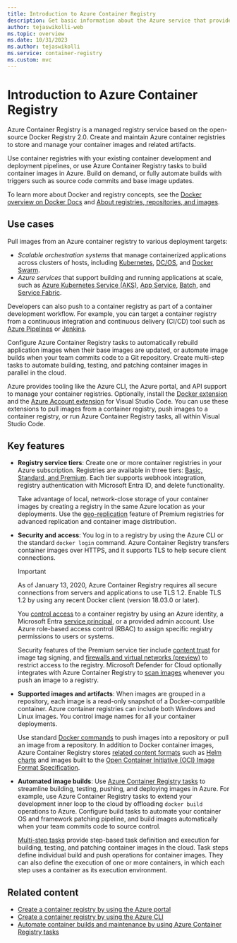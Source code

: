 ```yaml
---
title: Introduction to Azure Container Registry
description: Get basic information about the Azure service that provides cloud-based, managed container registries.
author: tejaswikolli-web
ms.topic: overview
ms.date: 10/31/2023
ms.author: tejaswikolli
ms.service: container-registry
ms.custom: mvc
---
```


# Introduction to Azure Container Registry

Azure Container Registry is a managed registry service based on the open-source Docker Registry 2.0. Create and maintain Azure container registries to store and manage your container images and related artifacts.

Use container registries with your existing container development and deployment pipelines, or use Azure Container Registry tasks to build container images in Azure. Build on demand, or fully automate builds with triggers such as source code commits and base image updates.

To learn more about Docker and registry concepts, see the [Docker overview on Docker Docs](https://docs.docker.com/engine/docker-overview/) and [About registries, repositories, and images](container-registry-concepts.md).

## Use cases

Pull images from an Azure container registry to various deployment targets:

* *Scalable orchestration systems* that manage containerized applications across clusters of hosts, including [Kubernetes](https://kubernetes.io/docs/), [DC/OS](https://dcos.io/), and [Docker Swarm](https://docs.docker.com/get-started/swarm-deploy/).
* *Azure services* that support building and running applications at scale, such as [Azure Kubernetes Service (AKS)](/azure/aks/), [App Service](../app-service/index.yml), [Batch](../batch/index.yml), and [Service Fabric](../service-fabric/index.yml).

Developers can also push to a container registry as part of a container development workflow. For example, you can target a container registry from a continuous integration and continuous delivery (CI/CD) tool such as [Azure Pipelines](/azure/devops/pipelines/ecosystems/containers/acr-template) or [Jenkins](https://jenkins.io/).

Configure Azure Container Registry tasks to automatically rebuild application images when their base images are updated, or automate image builds when your team commits code to a Git repository. Create multi-step tasks to automate building, testing, and patching container images in parallel in the cloud.

Azure provides tooling like the Azure CLI, the Azure portal, and API support to manage your container registries. Optionally, install the [Docker extension](https://code.visualstudio.com/docs/azure/docker) and the [Azure Account extension](https://marketplace.visualstudio.com/items?itemName=ms-vscode.azure-account) for Visual Studio Code. You can use these extensions to pull images from a container registry, push images to a container registry, or run Azure Container Registry tasks, all within Visual Studio Code.

## Key features

* **Registry service tiers**: Create one or more container registries in your Azure subscription. Registries are available in three tiers: [Basic, Standard, and Premium](container-registry-skus.md). Each tier supports webhook integration, registry authentication with Microsoft Entra ID, and delete functionality.

  Take advantage of local, network-close storage of your container images by creating a registry in the same Azure location as your deployments. Use the [geo-replication](container-registry-geo-replication.md) feature of Premium registries for advanced replication and container image distribution.

* **Security and access**: You log in to a registry by using the Azure CLI or the standard `docker login` command. Azure Container Registry transfers container images over HTTPS, and it supports TLS to help secure client connections.

  > [!IMPORTANT]
  > As of January 13, 2020, Azure Container Registry requires all secure connections from servers and applications to use TLS 1.2. Enable TLS 1.2 by using any recent Docker client (version 18.03.0 or later).

  You [control access](container-registry-authentication.md) to a container registry by using an Azure identity, a Microsoft Entra [service principal](../active-directory/develop/app-objects-and-service-principals.md), or a provided admin account. Use Azure role-based access control (RBAC) to assign specific registry permissions to users or systems.

  Security features of the Premium service tier include [content trust](container-registry-content-trust.md) for image tag signing, and [firewalls and virtual networks (preview)](container-registry-vnet.md) to restrict access to the registry. Microsoft Defender for Cloud optionally integrates with Azure Container Registry to [scan images](/azure/container-registry/scan-images-defender) whenever you push an image to a registry.

* **Supported images and artifacts**: When images are grouped in a repository, each image is a read-only snapshot of a Docker-compatible container. Azure container registries can include both Windows and Linux images. You control image names for all your container deployments.

  Use standard [Docker commands](https://docs.docker.com/engine/reference/commandline/) to push images into a repository or pull an image from a repository. In addition to Docker container images, Azure Container Registry stores [related content formats](container-registry-image-formats.md) such as [Helm charts](container-registry-helm-repos.md) and images built to the [Open Container Initiative (OCI) Image Format Specification](https://github.com/opencontainers/image-spec/blob/master/spec.md).

* **Automated image builds**: Use [Azure Container Registry tasks](container-registry-tasks-overview.md) to streamline building, testing, pushing, and deploying images in Azure. For example, use Azure Container Registry tasks to extend your development inner loop to the cloud by offloading `docker build` operations to Azure. Configure build tasks to automate your container OS and framework patching pipeline, and build images automatically when your team commits code to source control.

  [Multi-step tasks](container-registry-tasks-overview.md#multi-step-tasks) provide step-based task definition and execution for building, testing, and patching container images in the cloud. Task steps define individual build and push operations for container images. They can also define the execution of one or more containers, in which each step uses a container as its execution environment.

## Related content

* [Create a container registry by using the Azure portal](container-registry-get-started-portal.md)
* [Create a container registry by using the Azure CLI](container-registry-get-started-azure-cli.md)
* [Automate container builds and maintenance by using Azure Container Registry tasks](container-registry-tasks-overview.md)
